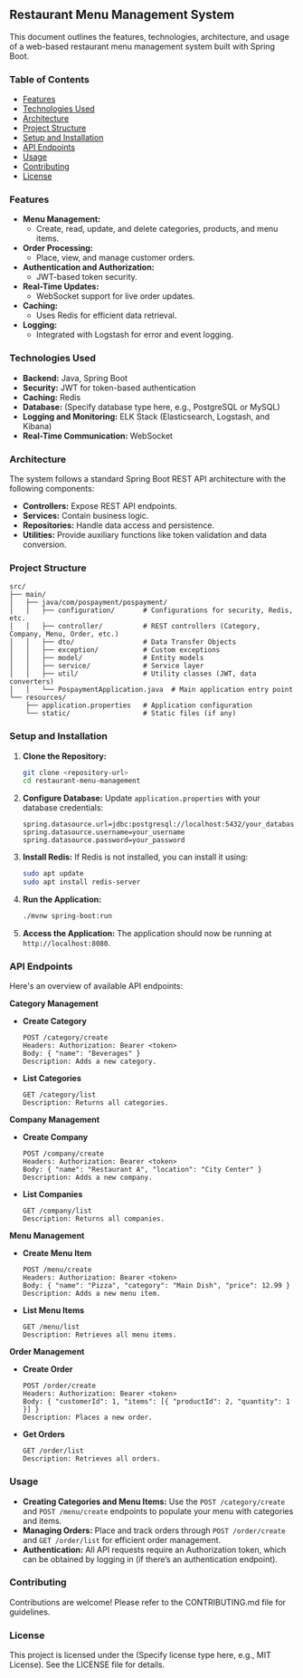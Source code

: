 ## Restaurant Menu Management System

This document outlines the features, technologies, architecture, and usage of a web-based restaurant menu management system built with Spring Boot.

### Table of Contents

- [Features](#features)
- [Technologies Used](#technologies-used)
- [Architecture](#architecture)
- [Project Structure](#project-structure)
- [Setup and Installation](#setup-and-installation)
- [API Endpoints](#api-endpoints)
- [Usage](#usage)
- [Contributing](#contributing)
- [License](#license)

### Features

- **Menu Management:**
    - Create, read, update, and delete categories, products, and menu items.
- **Order Processing:**
    - Place, view, and manage customer orders.
- **Authentication and Authorization:**
    - JWT-based token security.
- **Real-Time Updates:**
    - WebSocket support for live order updates.
- **Caching:**
    - Uses Redis for efficient data retrieval.
- **Logging:**
    - Integrated with Logstash for error and event logging.

### Technologies Used

- **Backend:** Java, Spring Boot
- **Security:** JWT for token-based authentication
- **Caching:** Redis
- **Database:** (Specify database type here, e.g., PostgreSQL or MySQL)
- **Logging and Monitoring:** ELK Stack (Elasticsearch, Logstash, and Kibana)
- **Real-Time Communication:** WebSocket

### Architecture

The system follows a standard Spring Boot REST API architecture with the following components:

- **Controllers:** Expose REST API endpoints.
- **Services:** Contain business logic.
- **Repositories:** Handle data access and persistence.
- **Utilities:** Provide auxiliary functions like token validation and data conversion.

### Project Structure

```
src/
├── main/
│   ├── java/com/pospayment/pospayment/
│   │   ├── configuration/       # Configurations for security, Redis, etc.
│   │   ├── controller/          # REST controllers (Category, Company, Menu, Order, etc.)
│   │   ├── dto/                 # Data Transfer Objects
│   │   ├── exception/           # Custom exceptions
│   │   ├── model/               # Entity models
│   │   ├── service/             # Service layer
│   │   ├── util/                # Utility classes (JWT, data converters)
│   │   └── PospaymentApplication.java  # Main application entry point
└── resources/
    ├── application.properties   # Application configuration
    └── static/                  # Static files (if any)
```

### Setup and Installation

1. **Clone the Repository:**

   ```bash
   git clone <repository-url>
   cd restaurant-menu-management
   ```

2. **Configure Database:** Update `application.properties` with your database credentials:

   ```properties
   spring.datasource.url=jdbc:postgresql://localhost:5432/your_database
   spring.datasource.username=your_username
   spring.datasource.password=your_password
   ```

3. **Install Redis:** If Redis is not installed, you can install it using:

   ```bash
   sudo apt update
   sudo apt install redis-server
   ```

4. **Run the Application:**

   ```bash
   ./mvnw spring-boot:run
   ```

5. **Access the Application:** The application should now be running at `http://localhost:8080`.

### API Endpoints

Here's an overview of available API endpoints:

**Category Management**

- **Create Category**

   ```
   POST /category/create
   Headers: Authorization: Bearer <token>
   Body: { "name": "Beverages" }
   Description: Adds a new category.
   ```

- **List Categories**

   ```
   GET /category/list
   Description: Returns all categories.
   ```

**Company Management**

- **Create Company**

   ```
   POST /company/create
   Headers: Authorization: Bearer <token>
   Body: { "name": "Restaurant A", "location": "City Center" }
   Description: Adds a new company.
   ```

- **List Companies**

   ```
   GET /company/list
   Description: Returns all companies.
   ```

**Menu Management**

- **Create Menu Item**

   ```
   POST /menu/create
   Headers: Authorization: Bearer <token>
   Body: { "name": "Pizza", "category": "Main Dish", "price": 12.99 }
   Description: Adds a new menu item.
   ```

- **List Menu Items**

   ```
   GET /menu/list
   Description: Retrieves all menu items.
   ```

**Order Management**

- **Create Order**

   ```
   POST /order/create
   Headers: Authorization: Bearer <token>
   Body: { "customerId": 1, "items": [{ "productId": 2, "quantity": 1 }] }
   Description: Places a new order.
   ```

- **Get Orders**

   ```
   GET /order/list
   Description: Retrieves all orders.
   ```

### Usage

- **Creating Categories and Menu Items:** Use the `POST /category/create` and `POST /menu/create` endpoints to populate your menu with categories and items.
- **Managing Orders:** Place and track orders through `POST /order/create` and `GET /order/list` for efficient order management.
- **Authentication:** All API requests require an Authorization token, which can be obtained by logging in (if there’s an authentication endpoint).

### Contributing

Contributions are welcome! Please refer to the CONTRIBUTING.md file for guidelines.

### License

This project is licensed under the (Specify license type here, e.g., MIT License). See the LICENSE file for details. 
